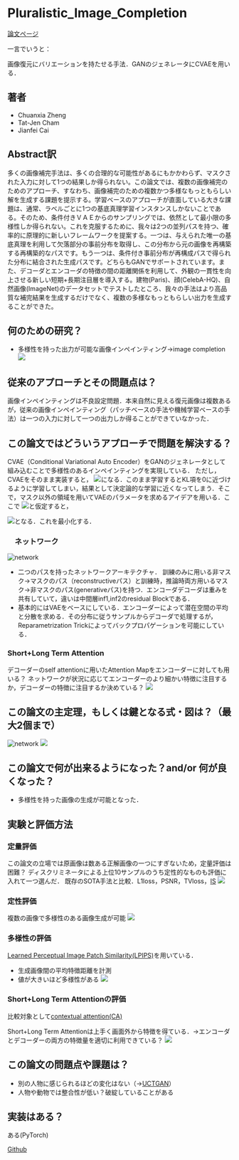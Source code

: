 # Pluralistic_Image_Completion

[論文ページ](https://arxiv.org/abs/1903.04227)  


一言でいうと：

画像復元にバリエーションを持たせる手法．GANのジェネレータにCVAEを用いる．


## 著者

* Chuanxia Zheng
*  Tat-Jen Cham
* Jianfei Cai

## Abstract訳

多くの画像補完手法は、多くの合理的な可能性があるにもかかわらず、マスクされた入力に対して1つの結果しか得られない。この論文では、複数の画像補完のためのアプローチ、すなわち、画像補完のための複数かつ多様なもっともらしい解を生成する課題を提示する。学習ベースのアプローチが直面している大きな課題は、通常、ラベルごとに1つの基底真理学習インスタンスしかないことである。そのため、条件付きＶＡＥからのサンプリングでは、依然として最小限の多様性しか得られない。これを克服するために、我々は2つの並列パスを持つ、確率的に原理的に新しいフレームワークを提案する。一つは、与えられた唯一の基底真理を利用して欠落部分の事前分布を取得し、この分布から元の画像を再構築する再構築的なパスです。もう一つは、条件付き事前分布が再構成パスで得られた分布に結合された生成パスです。どちらもGANでサポートされています。また、デコーダとエンコーダの特徴の間の距離関係を利用して、外観の一貫性を向上させる新しい短期+長期注目層を導入する。建物(Paris)、顔(CelebA-HQ)、自然画像(ImageNet)のデータセットでテストしたところ、我々の手法はより高品質な補完結果を生成するだけでなく、複数の多様なもっともらしい出力を生成することができた。

## 何のための研究？
* 多様性を持った出力が可能な画像インペインティング→image completion
![](https://i.gyazo.com/b3d910dd12be4d820a0ebdb473755256.png)
## 従来のアプローチとその問題点は？

画像インペインティングは不良設定問題．本来自然に見える復元画像は複数あるが，従来の画像インペインティング（パッチベースの手法や機械学習ベースの手法）は一つの入力に対して一つの出力しか得ることができていなかった．

## この論文ではどういうアプローチで問題を解決する？
CVAE（Conditional Variational Auto Encoder）をGANのジェネレータとして組み込むことで多様性のあるインペインティングを実現している．
ただし，CVAEをそのまま実装すると，
![](https://i.gyazo.com/eee2e6050a6a55ca5ff70ff32d7dfb56.png)になる．このまま学習するとKL項を0に近づけるように学習してしまい，結果として決定論的な学習に近くなってしまう．そこで，マスク以外の領域を用いてVAEのパラメータを求めるアイデアを用いる．ここで
![](https://i.gyazo.com/3b5812a9283b5da1ed3606bde373c6c1.png)と仮定すると，

![](https://i.gyazo.com/e196378eae003ff705dc69c71c121007.png)となる．これを最小化する．

### 　ネットワーク
![network](https://i.gyazo.com/6c4d2e12e9ccfafb5b843da34385ed47.png)
* 二つのパスを持ったネットワークアーキテクチャ．
訓練のみに用いる非マスク→マスクのパス（reconstructiveパス）と訓練時，推論時両方用いるマスク→非マスクのパス(generativeパス)を持つ．エンコーダデコーダは重みを共有していて，違いは中間層inf1,inf2のresidual Blockである．
* 基本的にはVAEをベースにしている．エンコーダーによって潜在空間の平均と分散を求める．その分布に従うサンプルからデコーダで処理するが，Reparametrization Trickによってバックプロパゲーションを可能にしている．

### Short+Long Term Attention
デコーダーのself attentionに用いたAttention Mapをエンコーダーに対しても用いる？
ネットワークが状況に応じてエンコーダーのより細かい特徴に注目するか，デコーダーの特徴に注目するか決めている？
![](https://i.gyazo.com/ece82af8319a5bfd60c1c8d624c100a4.png)

## この論文の主定理，もしくは鍵となる式・図は？（最大2個まで）
![network](https://i.gyazo.com/6c4d2e12e9ccfafb5b843da34385ed47.png)
![](https://i.gyazo.com/e196378eae003ff705dc69c71c121007.png)

## この論文で何が出来るようになった？and/or 何が良くなった？　
* 多様性を持った画像の生成が可能となった．

## 実験と評価方法

### 定量評価
この論文の立場では原画像は数ある正解画像の一つにすぎないため，定量評価は困難？
ディスクリミネータによる上位10サンプルのうち定性的なものも評価に入れて一つ選んだ．
既存のSOTA手法と比較．L1loss，PSNR，TVloss，[IS](https://papers.nips.cc/paper/2016/hash/8a3363abe792db2d8761d6403605aeb7-Abstract.html)
![](https://i.gyazo.com/efbe68644cf7faa5abcbb83dc56627d8.png)


### 定性評価
複数の画像で多様性のある画像生成が可能
![](https://i.gyazo.com/7a0cb94e0c6d8948f9af171d015442ad.png)

### 多様性の評価
[Learned Perceptual Image Patch Similarity(LPIPS)](https://arxiv.org/abs/1605.03557)を用いている．
* 生成画像間の平均特徴距離を計測
* 値が大きいほど多様性がある
![](https://i.gyazo.com/b5dff2ba51a02044938e5f6ddd55d582.png)


### Short+Long Term Attentionの評価
比較対象として[contextual attention(CA)](https://arxiv.org/abs/1801.07892)

Short+Long Term Attentionは上手く画面外から特徴を得ている．→エンコーダとデコーダーの両方の特徴量を適切に利用できている？
![](https://i.gyazo.com/bed78c96aa302aeac7d5311b4b51aa65.png)

## この論文の問題点や課題は？
* 別の人物に感じられるほどの変化はない（→[UCTGAN](https://openaccess.thecvf.com/content_CVPR_2020/html/Zhao_UCTGAN_Diverse_Image_Inpainting_Based_on_Unsupervised_Cross-Space_Translation_CVPR_2020_paper.html)）
* 人物や動物では整合性が低い？破綻していることがある
## 実装はある？
ある(PyTorch)

[Github](https://github.com/lyndonzheng/Pluralistic-Inpainting)

